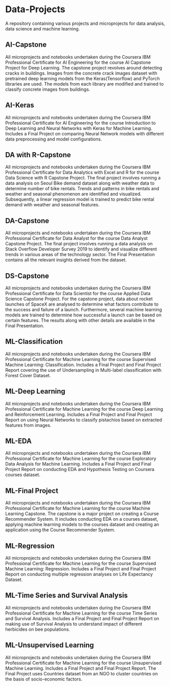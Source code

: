 # Data-Projects
A repository containing various projects and microprojects for data analysis, data science and machine learning.

## AI-Capstone
All microprojects and notebooks undertaken during the Coursera IBM Professional Certificate for AI Engineering for the course AI Capstone Project for Deep Learning. The capstone project revolves around detecting cracks in buildings. Images from the concrete crack images dataset with pretrained deep learning models from the Keras(Tensorflow) and PyTorch libraries are used. The models from each library are modified and trained to classify concrete images from buildings.

## AI-Keras
All microprojects and notebooks undertaken during the Coursera IBM Professional Certificate for AI Engineering for the course Introduction to Deep Learning and Neural Networks with Keras for Machine Learning. Includes a Final Project on comparing Neural Network models with different data preprocessing and model configurations.

## DA with R-Capstone
All microprojects and notebooks undertaken during the Coursera IBM Professional Certificate for Data Analytics with Excel and R for the course Data Science with R Capstone Project. The final project involves running a data analysis on Seoul Bike demand dataset along with weather data to determine number of bike rentals. Trends and patterns in bike rentals and weather and seasonal phenomenon are identified and visualized. Subsequently, a linear regression model is trained to predict bike rental demand with weather and seasonal features.

## DA-Capstone
All microprojects and notebooks undertaken during the Coursera IBM Professional Certificate for Data Analyst for the course Data Analyst Capstone Project. The final project involves running a data analysis on Stack Overflow Developer Survey 2019 to identify and visualize different trends in various areas of the technology sector. The Final Presentation contains all the relevant insights derived from the dataset.

## DS-Capstone
All microprojects and notebooks undertaken during the Coursera IBM Professional Certificate for Data Scientist for the course Applied Data Science Capstone Project. For the capstone project, data about rocket launches of SpaceX are analysed to determine what factors contribute to the success and failure of a launch. Furthermore, several machine learning models are trained to determine how successful a launch can be based on certain features. The results along with other details are available in the Final Presentation.

## ML-Classification
All microprojects and notebooks undertaken during the Coursera IBM Professional Certificate for Machine Learning for the course Supervised Machine Learning: Classification. Includes a Final Project and Final Project Report covering the use of Undersampling in Multi-label classification with Forest Cover Dataset.

## ML-Deep Learning
All microprojects and notebooks undertaken during the Coursera IBM Professional Certificate for Machine Learning for the course Deep Learning and Reinforcement Learning. Includes a Final Project and Final Project Report on using Neural Networks to classify pistachios based on extracted features from images.

## ML-EDA
All microprojects and notebooks undertaken during the Coursera IBM Professional Certificate for Machine Learning for the course Exploratory Data Analysis for Machine Learning. Includes a Final Project and Final Project Report on conducting EDA and Hypothesis Testing on Coursera courses dataset.

## ML-Final Project
All microprojects and notebooks undertaken during the Coursera IBM Professional Certificate for Machine Learning for the course Machine Learning Capstone. The capstone is a major project on creating a Course Recommender System. It includes conducting EDA on a courses dataset, applying machine learning models to the courses dataset and creating an application using the Course Recommender System.

## ML-Regression
All microprojects and notebooks undertaken during the Coursera IBM Professional Certificate for Machine Learning for the course Supervised Machine Learning: Regression. Includes a Final Project and Final Project Report on conducting multiple regression analyses on Life Expectancy Dataset.

## ML-Time Series and Survival Analysis
All microprojects and notebooks undertaken during the Coursera IBM Professional Certificate for Machine Learning for the course Time Series and Survival Analysis. Includes a Final Project and Final Project Report on making use of Survival Analysis to understand impact of different herbicides on bee populations.

## ML-Unsupervised Learning
All microprojects and notebooks undertaken during the Coursera IBM Professional Certificate for Machine Learning for the course Unsupervised Machine Learning. Includes a Final Project and Final Project Report. The Final Project uses Countries dataset from an NGO to cluster countries on the basis of socio-economic factors.
